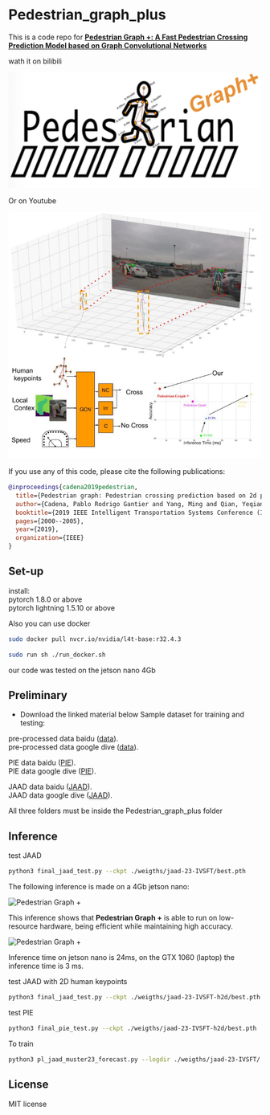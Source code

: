 # Pedestrian_graph_plus
This is a code repo for **[Pedestrian Graph +: A Fast Pedestrian Crossing Prediction Model based on Graph Convolutional Networks]()**<br>

wath it on bilibili <br>

[![Pedestrian Graph + T-ITS 2022](https://github.com/RodrigoGantier/Pedestrian_graph_plus/blob/main/docker/peaton.png)](https://www.bilibili.com/video/BV1JB4y117Ho/)<br>

Or on Youtube <br>

[![Pedestrian Graph + T-ITS 2022](https://github.com/RodrigoGantier/Pedestrian_graph_plus/blob/main/docker/new_3d_ped.jpg)](https://www.youtube.com/watch?v=BZxf53VdyjU)<br>

If you use any of this code, please cite the following publications:

```bibtex
@inproceedings{cadena2019pedestrian,
  title={Pedestrian graph: Pedestrian crossing prediction based on 2d pose estimation and graph convolutional networks},
  author={Cadena, Pablo Rodrigo Gantier and Yang, Ming and Qian, Yeqiang and Wang, Chunxiang},
  booktitle={2019 IEEE Intelligent Transportation Systems Conference (ITSC)},
  pages={2000--2005},
  year={2019},
  organization={IEEE}
}
```
## Set-up
install:<br>
pytorch 1.8.0 or above <br>
pytorch lightning 1.5.10 or above <br>

Also you can use docker
```bash
sudo docker pull nvcr.io/nvidia/l4t-base:r32.4.3
```

```bash
sudo run sh ./run_docker.sh
```

our code was tested on the jetson nano 4Gb


## Preliminary
- Download the linked material below
Sample dataset for training and testing: <br>


pre-processed data baidu ([data](https://pan.baidu.com/s/1GiBAR2voRvk15nI2wsKnUQ?pwd=1234)).<br>
pre-processed data google dive ([data](https://drive.google.com/drive/folders/1I9TUDa7FpTrgSrf7_pivlB1O_pJ3U3u9?usp=sharing)).<br>

PIE data baidu ([PIE](https://pan.baidu.com/s/1zKmftUUa96QXMnmOdc24Og?pwd=1234)).<br>
PIE data google dive ([PIE](https://drive.google.com/drive/folders/1PNhyuiAhutkSg8xnc2uXvulm9P_b9De2?usp=sharing)).<br>

JAAD data baidu ([JAAD](https://pan.baidu.com/s/1EgOjuYXQuaSqr8m0jDdkUA?pwd=1234)).<br>
JAAD data google dive ([JAAD](https://drive.google.com/drive/folders/1HWAimRzwlvNBpUucULBb8BfCGht8R4dX?usp=sharing)).<br>

All three folders must be inside the Pedestrian_graph_plus folder <br>

## Inference
test JAAD
```bash
python3 final_jaad_test.py --ckpt ./weigths/jaad-23-IVSFT/best.pth
```
The following inference is made on a 4Gb jetson nano: <br>


![Pedestrian Graph +](https://github.com/RodrigoGantier/Pedestrian_graph_plus/blob/main/docker/jetson_nano.gif)<br>

This inference shows that **Pedestrian Graph +** is able to run on low-resource hardware, being efficient while maintaining high accuracy.<br>

![Pedestrian Graph +](https://github.com/RodrigoGantier/Pedestrian_graph_plus/blob/main/docker/gtx1060.gif)<br>

Inference time on jetson nano is 24ms, on the GTX 1060 (laptop) the inference time is 3 ms.<br>

test JAAD with 2D human keypoints
```bash
python3 final_jaad_test.py --ckpt ./weigths/jaad-23-IVSFT-h2d/best.pth
```
test PIE
```bash
python3 final_pie_test.py --ckpt ./weigths/jaad-23-IVSFT-h2d/best.pth
```

To train 
```bash
python3 pl_jaad_muster23_forecast.py --logdir ./weigths/jaad-23-IVSFT/
```

## License

MIT license
